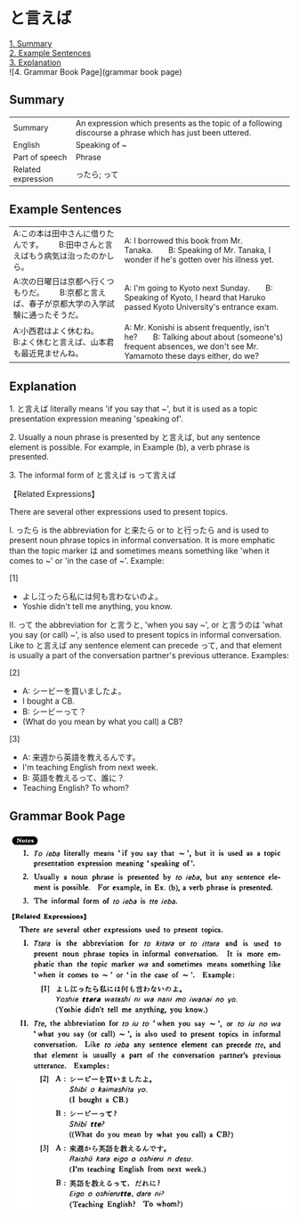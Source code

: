 # と言えば

[1. Summary](#summary)<br>
[2. Example Sentences](#example-sentences)<br>
[3. Explanation](#explanation)<br>
![4. Grammar Book Page](grammar book page)<br>


## Summary

<table><tr>   <td>Summary</td>   <td>An expression which presents as the topic of a following discourse a phrase which has just been uttered.</td></tr><tr>   <td>English</td>   <td>Speaking of ~</td></tr><tr>   <td>Part of speech</td>   <td>Phrase</td></tr><tr>   <td>Related expression</td>   <td>ったら; って</td></tr></table>

## Example Sentences

<table><tr>   <td>A:この本は田中さんに借りたんです。  B:田中さんと言えばもう病気は治ったのかしら。</td>   <td>A: I borrowed this book from Mr. Tanaka.&emsp;&emsp;B: Speaking of Mr. Tanaka, I wonder if he's gotten over his illness yet.</td></tr><tr>   <td>A:次の日曜日は京都へ行くつもりだ。  B:京都と言えば、春子が京都大学の入学試験に通ったそうだ。</td>   <td>A: I'm going to Kyoto next Sunday.&emsp;&emsp;B: Speaking of Kyoto, I heard that Haruko passed Kyoto University's entrance exam.</td></tr><tr>   <td>A:小西君はよく休むね。  B:よく休むと言えば、山本君も最近見ませんね。</td>   <td>A: Mr. Konishi is absent frequently, isn't he?&emsp;&emsp;B: Talking about about (someone's) frequent absences, we don't see Mr. Yamamoto these days either, do we?</td></tr></table>

## Explanation

<p>1. <span class="cloze">と言えば</span> literally means 'if you say that ~', but it is used as a topic presentation expression meaning 'speaking of'.</p>  <p>2. Usually a noun phrase is presented by <span class="cloze">と言えば</span>, but any sentence element is possible. For example, in Example (b), a verb phrase is presented.</p>  <p>3. The informal form of <span class="cloze">と言えば</span> is <span class="cloze">って言えば</span>  <p>【Related Expressions】</p>  <p>There are several other expressions used to present topics.</p>  <p>I. ったら is the abbreviation for と来たら or to と行ったら and is used to present noun phrase topics in informal conversation. It is more emphatic than the topic marker は and sometimes means something like 'when it comes to ~' or 'in the case of ~'. Example:</p>  <p>[1]</p>  <ul> <li>よし江ったら私には何も言わないのよ。</li> <li>Yoshie didn't tell me anything, you know.</li> </ul>  <p>II. って the abbreviation for と言うと, 'when you say ~', or と言うのは 'what you say (or call) ~', is also used to present topics in informal conversation. Like to <span class="cloze">と言えば</span> any sentence element can precede って, and that element is usually a part of the conversation partner's previous utterance. Examples:</p>  <p>[2]</p>  <ul> <li>A: シービーを買いましたよ。</li> <li>I bought a CB.</li> <div class="divide"></div> <li>B: シービーって？</li> <li>(What do you mean by what you call) a CB?</li> </ul>  <p>[3]</p>  <ul> <li>A: 来週から英語を教えるんです。</li> <li>I'm teaching English from next week.</li> <div class="divide"></div> <li>B: 英語を教えるって、誰に？</li> <li>Teaching English? To whom?</li> </ul>

## Grammar Book Page

![](../img/Basicと言えば.png)


